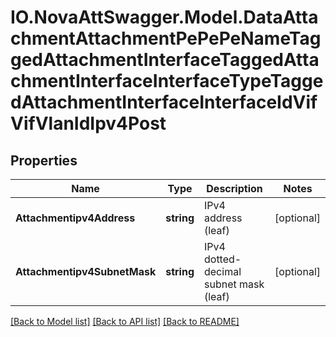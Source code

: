 # IO.NovaAttSwagger.Model.DataAttachmentAttachmentPePePeNameTaggedAttachmentInterfaceTaggedAttachmentInterfaceInterfaceTypeTaggedAttachmentInterfaceInterfaceIdVifVifVlanIdIpv4Post
## Properties

Name | Type | Description | Notes
------------ | ------------- | ------------- | -------------
**Attachmentipv4Address** | **string** | IPv4 address (leaf) | [optional] 
**Attachmentipv4SubnetMask** | **string** | IPv4 dotted-decimal subnet mask (leaf) | [optional] 

[[Back to Model list]](../README.md#documentation-for-models) [[Back to API list]](../README.md#documentation-for-api-endpoints) [[Back to README]](../README.md)


